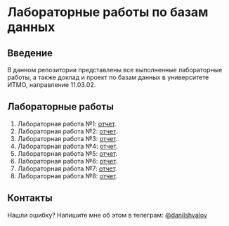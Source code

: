 # Лабораторные работы по базам данных

## Введение

В данном репозитории представлены все выполненные лабораторные работы, а также
доклад и проект по базам данных в университете ИТМО, направление 11.03.02.

## Лабораторные работы

1. Лабораторная работа №1: [отчет](labs/lab-1/report.pdf).
2. Лабораторная работа №2: [отчет](labs/lab-2/report.pdf).
3. Лабораторная работа №3: [отчет](labs/lab-3/report.pdf).
4. Лабораторная работа №4: [отчет](labs/lab-4/report.pdf).
5. Лабораторная работа №5: [отчет](labs/lab-5/report.pdf).
6. Лабораторная работа №6: [отчет](labs/lab-6/report.pdf).
7. Лабораторная работа №7: [отчет](labs/lab-7/report.pdf).
8. Лабораторная работа №8: [отчет](labs/lab-8/report.pdf).

## Контакты

Нашли ошибку? Напишите мне об этом в телеграм: [@danilshvalov](https://t.me/danilshvalov)
